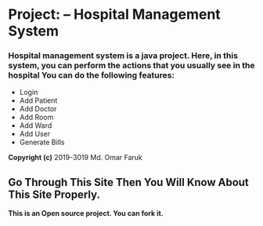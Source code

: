 # Project: – Hospital Management System
### Hospital management system is a java project. Here, in this system, you can perform the actions that you usually see in the hospital You can do the following features:

- Login
- Add Patient
- Add Doctor
- Add Room
- Add Ward
- Add User
- Generate Bills


**Copyright (c)** 2019-3019 Md. Omar Faruk

## Go Through This Site Then You Will Know About This Site Properly.

**This is an Open source project. You can fork it.**
